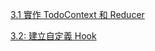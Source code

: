[3.1 實作 TodoContext 和 Reducer](./3-1_實作_TodoContext_和_Reducer.md)

[3.2: 建立自定義 Hook](./3-2_建立自定義_Hook.md)

